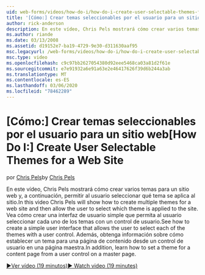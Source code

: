 ```yaml
---
uid: web-forms/videos/how-do-i/how-do-i-create-user-selectable-themes-for-a-web-site
title: '[Cómo:] Crear temas seleccionables por el usuario para un sitio web | Microsoft Docs'
author: rick-anderson
description: En este vídeo, Chris Pels mostrará cómo crear varios temas para un sitio web y, a continuación, permitir al usuario seleccionar qué tema se aplica al sitio. Vea cómo...
ms.author: riande
ms.date: 03/13/2008
ms.assetid: d19152e7-ba19-4729-9e30-d311630aaf95
msc.legacyurl: /web-forms/videos/how-do-i/how-do-i-create-user-selectable-themes-for-a-web-site
msc.type: video
ms.openlocfilehash: c9c97bb2627054380d92eee5468ca03a81d2f61e
ms.sourcegitcommit: e7e91932a6e91a63e2e46417626f39d6b244a3ab
ms.translationtype: MT
ms.contentlocale: es-ES
ms.lasthandoff: 03/06/2020
ms.locfileid: "78462289"
---
```

# <a name="how-do-i-create-user-selectable-themes-for-a-web-site"></a><span data-ttu-id="5136f-104">[Cómo:] Crear temas seleccionables por el usuario para un sitio web</span><span class="sxs-lookup"><span data-stu-id="5136f-104">[How Do I:] Create User Selectable Themes for a Web Site</span></span>

<span data-ttu-id="5136f-105">por [Chris Pels](https://twitter.com/chrispels)</span><span class="sxs-lookup"><span data-stu-id="5136f-105">by [Chris Pels](https://twitter.com/chrispels)</span></span>

<span data-ttu-id="5136f-106">En este vídeo, Chris Pels mostrará cómo crear varios temas para un sitio web y, a continuación, permitir al usuario seleccionar qué tema se aplica al sitio.</span><span class="sxs-lookup"><span data-stu-id="5136f-106">In this video Chris Pels will show how to create multiple themes for a web site and then allow the user to select which theme is applied to the site.</span></span> <span data-ttu-id="5136f-107">Vea cómo crear una interfaz de usuario simple que permita al usuario seleccionar cada uno de los temas con un control de usuario.</span><span class="sxs-lookup"><span data-stu-id="5136f-107">See how to create a simple user interface that allows the user to select each of the themes with a user control.</span></span> <span data-ttu-id="5136f-108">Además, obtenga información sobre cómo establecer un tema para una página de contenido desde un control de usuario en una página maestra.</span><span class="sxs-lookup"><span data-stu-id="5136f-108">In addition, learn how to set a theme for a content page from a user control on a master page.</span></span>

[<span data-ttu-id="5136f-109">&#9654;Ver vídeo (19 minutos)</span><span class="sxs-lookup"><span data-stu-id="5136f-109">&#9654; Watch video (19 minutes)</span></span>](https://channel9.msdn.com/Blogs/ASP-NET-Site-Videos/how-do-i-create-user-selectable-themes-for-a-web-site)
